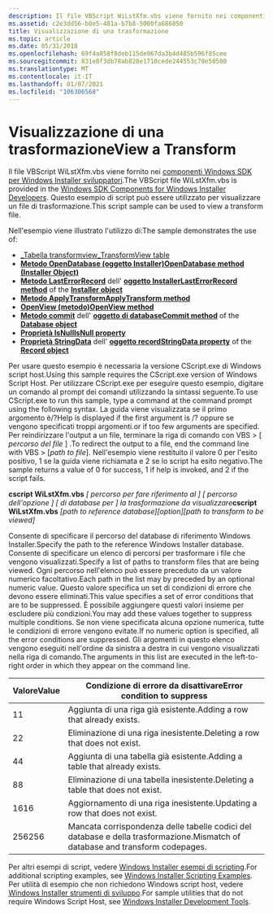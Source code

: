 ```yaml
---
description: Il file VBScript WiLstXfm.vbs viene fornito nei componenti Windows SDK per Windows Installer sviluppatori. Questo esempio di script può essere utilizzato per visualizzare un file di trasformazione.
ms.assetid: c2e3dd56-b0e5-481a-b7b8-5000fa686850
title: Visualizzazione di una trasformazione
ms.topic: article
ms.date: 05/31/2018
ms.openlocfilehash: 69f4a858f8deb115de967da3b4d485b596f85cee
ms.sourcegitcommit: 831e8f3db78ab820e1710cede244553c70e50500
ms.translationtype: MT
ms.contentlocale: it-IT
ms.lasthandoff: 01/07/2021
ms.locfileid: "106306568"
---
```

# <a name="view-a-transform"></a><span data-ttu-id="3e599-104">Visualizzazione di una trasformazione</span><span class="sxs-lookup"><span data-stu-id="3e599-104">View a Transform</span></span>

<span data-ttu-id="3e599-105">Il file VBScript WiLstXfm.vbs viene fornito nei [componenti Windows SDK per Windows Installer sviluppatori](platform-sdk-components-for-windows-installer-developers.md).</span><span class="sxs-lookup"><span data-stu-id="3e599-105">The VBScript file WiLstXfm.vbs is provided in the [Windows SDK Components for Windows Installer Developers](platform-sdk-components-for-windows-installer-developers.md).</span></span> <span data-ttu-id="3e599-106">Questo esempio di script può essere utilizzato per visualizzare un file di trasformazione.</span><span class="sxs-lookup"><span data-stu-id="3e599-106">This script sample can be used to view a transform file.</span></span>

<span data-ttu-id="3e599-107">Nell'esempio viene illustrato l'utilizzo di:</span><span class="sxs-lookup"><span data-stu-id="3e599-107">The sample demonstrates the use of:</span></span>

-   [<span data-ttu-id="3e599-108">\_Tabella transformview</span><span class="sxs-lookup"><span data-stu-id="3e599-108">\_TransformView table</span></span>](-transformview-table.md)
-   [<span data-ttu-id="3e599-109">**Metodo OpenDatabase (oggetto Installer)**</span><span class="sxs-lookup"><span data-stu-id="3e599-109">**OpenDatabase method (Installer Object)**</span></span>](installer-opendatabase.md)
-   <span data-ttu-id="3e599-110">[**Metodo LastErrorRecord**](installer-lasterrorrecord.md) dell' [ **oggetto Installer**](installer-object.md)</span><span class="sxs-lookup"><span data-stu-id="3e599-110">[**LastErrorRecord method**](installer-lasterrorrecord.md) of the [**Installer object**](installer-object.md)</span></span>
-   [<span data-ttu-id="3e599-111">**Metodo ApplyTransform**</span><span class="sxs-lookup"><span data-stu-id="3e599-111">**ApplyTransform method**</span></span>](database-applytransform.md)
-   [<span data-ttu-id="3e599-112">**OpenView (metodo)**</span><span class="sxs-lookup"><span data-stu-id="3e599-112">**OpenView method**</span></span>](database-openview.md)
-   <span data-ttu-id="3e599-113">[**Metodo commit**](database-commit.md) dell' [ **oggetto di database**](database-object.md)</span><span class="sxs-lookup"><span data-stu-id="3e599-113">[**Commit method**](database-commit.md) of the [**Database object**](database-object.md)</span></span>
-   [<span data-ttu-id="3e599-114">**Proprietà IsNull**</span><span class="sxs-lookup"><span data-stu-id="3e599-114">**IsNull property**</span></span>](record-isnull.md)
-   <span data-ttu-id="3e599-115">[**Proprietà StringData**](record-stringdata.md) dell' [ **oggetto record**](record-object.md)</span><span class="sxs-lookup"><span data-stu-id="3e599-115">[**StringData property**](record-stringdata.md) of the [**Record object**](record-object.md)</span></span>

<span data-ttu-id="3e599-116">Per usare questo esempio è necessaria la versione CScript.exe di Windows script host.</span><span class="sxs-lookup"><span data-stu-id="3e599-116">Using this sample requires the CScript.exe version of Windows Script Host.</span></span> <span data-ttu-id="3e599-117">Per utilizzare CScript.exe per eseguire questo esempio, digitare un comando al prompt dei comandi utilizzando la sintassi seguente.</span><span class="sxs-lookup"><span data-stu-id="3e599-117">To use CScript.exe to run this sample, type a command at the command prompt using the following syntax.</span></span> <span data-ttu-id="3e599-118">La guida viene visualizzata se il primo argomento è/?</span><span class="sxs-lookup"><span data-stu-id="3e599-118">Help is displayed if the first argument is /?</span></span> <span data-ttu-id="3e599-119">oppure se vengono specificati troppi argomenti.</span><span class="sxs-lookup"><span data-stu-id="3e599-119">or if too few arguments are specified.</span></span> <span data-ttu-id="3e599-120">Per reindirizzare l'output a un file, terminare la riga di comando con VBS > \[ *percorso del file* \] .</span><span class="sxs-lookup"><span data-stu-id="3e599-120">To redirect the output to a file, end the command line with VBS > \[*path to file*\].</span></span> <span data-ttu-id="3e599-121">Nell'esempio viene restituito il valore 0 per l'esito positivo, 1 se la guida viene richiamata e 2 se lo script ha esito negativo.</span><span class="sxs-lookup"><span data-stu-id="3e599-121">The sample returns a value of 0 for success, 1 if help is invoked, and 2 if the script fails.</span></span>

<span data-ttu-id="3e599-122">**cscript WiLstXfm.vbs** *\[ percorso per fare riferimento al \] \[ percorso dell'opzione \] \[ di database per \] la trasformazione da visualizzare*</span><span class="sxs-lookup"><span data-stu-id="3e599-122">**cscript WiLstXfm.vbs** *\[path to reference database\]\[option\]\[path to transform to be viewed\]*</span></span>

<span data-ttu-id="3e599-123">Consente di specificare il percorso del database di riferimento Windows Installer.</span><span class="sxs-lookup"><span data-stu-id="3e599-123">Specify the path to the reference Windows Installer database.</span></span> <span data-ttu-id="3e599-124">Consente di specificare un elenco di percorsi per trasformare i file che vengono visualizzati.</span><span class="sxs-lookup"><span data-stu-id="3e599-124">Specify a list of paths to transform files that are being viewed.</span></span> <span data-ttu-id="3e599-125">Ogni percorso nell'elenco può essere preceduto da un valore numerico facoltativo.</span><span class="sxs-lookup"><span data-stu-id="3e599-125">Each path in the list may by preceded by an optional numeric value.</span></span> <span data-ttu-id="3e599-126">Questo valore specifica un set di condizioni di errore che devono essere eliminati.</span><span class="sxs-lookup"><span data-stu-id="3e599-126">This value specifies a set of error conditions that are to be suppressed.</span></span> <span data-ttu-id="3e599-127">È possibile aggiungere questi valori insieme per escludere più condizioni.</span><span class="sxs-lookup"><span data-stu-id="3e599-127">You may add these values together to suppress multiple conditions.</span></span> <span data-ttu-id="3e599-128">Se non viene specificata alcuna opzione numerica, tutte le condizioni di errore vengono evitate.</span><span class="sxs-lookup"><span data-stu-id="3e599-128">If no numeric option is specified, all the error conditions are suppressed.</span></span> <span data-ttu-id="3e599-129">Gli argomenti in questo elenco vengono eseguiti nell'ordine da sinistra a destra in cui vengono visualizzati nella riga di comando.</span><span class="sxs-lookup"><span data-stu-id="3e599-129">The arguments in this list are executed in the left-to-right order in which they appear on the command line.</span></span>



| <span data-ttu-id="3e599-130">Valore</span><span class="sxs-lookup"><span data-stu-id="3e599-130">Value</span></span> | <span data-ttu-id="3e599-131">Condizione di errore da disattivare</span><span class="sxs-lookup"><span data-stu-id="3e599-131">Error condition to suppress</span></span>                   |
|-------|-----------------------------------------------|
| <span data-ttu-id="3e599-132">1</span><span class="sxs-lookup"><span data-stu-id="3e599-132">1</span></span>     | <span data-ttu-id="3e599-133">Aggiunta di una riga già esistente.</span><span class="sxs-lookup"><span data-stu-id="3e599-133">Adding a row that already exists.</span></span>             |
| <span data-ttu-id="3e599-134">2</span><span class="sxs-lookup"><span data-stu-id="3e599-134">2</span></span>     | <span data-ttu-id="3e599-135">Eliminazione di una riga inesistente.</span><span class="sxs-lookup"><span data-stu-id="3e599-135">Deleting a row that does not exist.</span></span>           |
| <span data-ttu-id="3e599-136">4</span><span class="sxs-lookup"><span data-stu-id="3e599-136">4</span></span>     | <span data-ttu-id="3e599-137">Aggiunta di una tabella già esistente.</span><span class="sxs-lookup"><span data-stu-id="3e599-137">Adding a table that already exists.</span></span>           |
| <span data-ttu-id="3e599-138">8</span><span class="sxs-lookup"><span data-stu-id="3e599-138">8</span></span>     | <span data-ttu-id="3e599-139">Eliminazione di una tabella inesistente.</span><span class="sxs-lookup"><span data-stu-id="3e599-139">Deleting a table that does not exist.</span></span>         |
| <span data-ttu-id="3e599-140">16</span><span class="sxs-lookup"><span data-stu-id="3e599-140">16</span></span>    | <span data-ttu-id="3e599-141">Aggiornamento di una riga inesistente.</span><span class="sxs-lookup"><span data-stu-id="3e599-141">Updating a row that does not exist.</span></span>           |
| <span data-ttu-id="3e599-142">256</span><span class="sxs-lookup"><span data-stu-id="3e599-142">256</span></span>   | <span data-ttu-id="3e599-143">Mancata corrispondenza delle tabelle codici del database e della trasformazione.</span><span class="sxs-lookup"><span data-stu-id="3e599-143">Mismatch of database and transform codepages.</span></span> |



 

<span data-ttu-id="3e599-144">Per altri esempi di script, vedere [Windows Installer esempi di scripting](windows-installer-scripting-examples.md).</span><span class="sxs-lookup"><span data-stu-id="3e599-144">For additional scripting examples, see [Windows Installer Scripting Examples](windows-installer-scripting-examples.md).</span></span> <span data-ttu-id="3e599-145">Per utilità di esempio che non richiedono Windows script host, vedere [Windows Installer strumenti di sviluppo](windows-installer-development-tools.md).</span><span class="sxs-lookup"><span data-stu-id="3e599-145">For sample utilities that do not require Windows Script Host, see [Windows Installer Development Tools](windows-installer-development-tools.md).</span></span>

 

 




